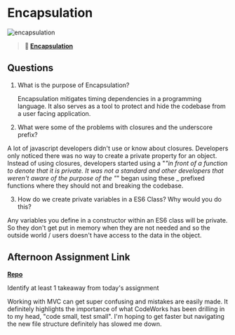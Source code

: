 # Encapsulation

![encapsulation](https://bcw.blob.core.windows.net/public/img/journals/5838157482080222)

> **📖 [Encapsulation](https://codeworksacademy.com/fs-student-guide/resources/wk3/02-Encapsulation)**

## Questions

1. What is the purpose of Encapsulation?

    Encapsulation mitigates timing dependencies in a programming language. It also serves as a tool to protect and hide the codebase from a user facing application.

2. What were some of the problems with closures and the underscore prefix?

A lot of javascript developers didn't use or know about closures. Developers only noticed there was no way to create a private property for an object. Instead of using closures, developers started using a "_"in front of a function to denote that it is private. It was not a standard and other developers that weren't aware of the purpose of the "_" began using these _ prefixed functions where they should not and breaking the codebase.

3. How do we create private variables in a ES6 Class? Why would you do this?

Any variables you define in a constructor within an ES6 class will be private. So they don't get put in memory when they are not needed and so the outside world / users doesn't have access to the data in the object.

## Afternoon Assignment Link

**[Repo](https://github.com/patrick-misner/vending-machine)**

Identify at least 1 takeaway from today's assignment

Working with MVC can get super confusing and mistakes are easily made. It definitely highlights the importance of what CodeWorks has been drilling in to my head, "code small, test small". I'm hoping to get faster but navigating the new file structure definitely has slowed me down.



